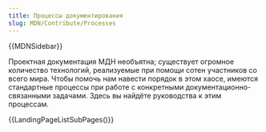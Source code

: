 ```yaml
---
title: Процессы документирования
slug: MDN/Contribute/Processes
---
```


{{MDNSidebar}}

Проектная документация МДН необъятна; существует огромное количество технологий, реализуемые при помощи сотен участников со всего мира. Чтобы помочь нам навести порядок в этом хаосе, имеются стандартные процессы при работе с конкретными документационно-связанными задачами. Здесь вы найдёте руководства к этим процессам.

{{LandingPageListSubPages()}}
